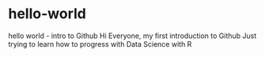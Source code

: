 # hello-world
hello world - intro to Github
Hi Everyone, my first introduction to Github
Just trying to learn how to progress with Data Science with R
